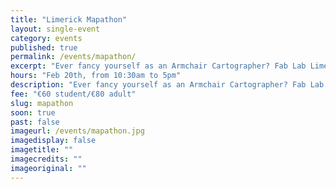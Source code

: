 ```yaml
---
title: "Limerick Mapathon"
layout: single-event
category: events
published: true
permalink: /events/mapathon/
excerpt: "Ever fancy yourself as an Armchair Cartographer? Fab Lab Limerick will be running a workshop on Open Source digital mapping and active mapping projects in Limerick City and beyond"
hours: "Feb 20th, from 10:30am to 5pm"
description: "Ever fancy yourself as an Armchair Cartographer? Fab Lab Limerick will be running a workshop on Open Source digital mapping and active mapping projects in Limerick City and beyond"
fee: "€60 student/€80 adult"
slug: mapathon
soon: true
past: false
imageurl: /events/mapathon.jpg
imagedisplay: false
imagetitle: ""
imagecredits: ""
imageoriginal: ""
---
```


